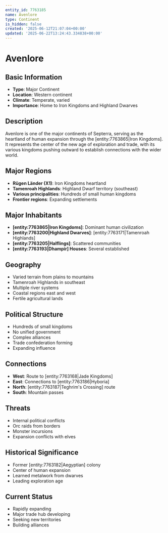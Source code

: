 ```yaml
---
entity_id: 7763185
name: Avenlore
type: Continent
is_hidden: false
created: '2025-06-12T21:07:04+00:00'
updated: '2025-06-22T13:24:43.334838+00:00'
---
```


# Avenlore

## Basic Information

- **Type**: Major Continent
- **Location**: Western continent
- **Climate**: Temperate, varied
- **Importance**: Home to Iron Kingdoms and Highland Dwarves

## Description

Avenlore is one of the major continents of Septerra, serving as the heartland of human expansion through the [entity:7763865|Iron Kingdoms]. It represents the center of the new age of exploration and trade, with its various kingdoms pushing outward to establish connections with the wider world.

## Major Regions

- **Rügen Länder (X1)**: Iron Kingdoms heartland
- **Tamenroah Highlands**: Highland Dwarf territory (southeast)
- **Various principalities**: Hundreds of small human kingdoms
- **Frontier regions**: Expanding settlements

## Major Inhabitants

- **[entity:7763865|Iron Kingdoms]**: Dominant human civilization
- **[entity:7763200|Highland Dwarves]**: [entity:7763171|Tamenroah Highlands]
- **[entity:7763205|Halflings]**: Scattered communities
- **[entity:7763193|Dhampir] Houses**: Several established

## Geography

- Varied terrain from plains to mountains
- Tamenroah Highlands in southeast
- Multiple river systems
- Coastal regions east and west
- Fertile agricultural lands

## Political Structure

- Hundreds of small kingdoms
- No unified government
- Complex alliances
- Trade confederation forming
- Expanding influence

## Connections

- **West**: Route to [entity:7763168|Jade Kingdoms]
- **East**: Connections to [entity:7763186|Hyboria]
- **North**: [entity:7763187|Teghrim's Crossing] route
- **South**: Mountain passes

## Threats

- Internal political conflicts
- Orc raids from borders
- Monster incursions
- Expansion conflicts with elves

## Historical Significance

- Former [entity:7763182|Aegyptian] colony
- Center of human expansion
- Learned metalwork from dwarves
- Leading exploration age

## Current Status

- Rapidly expanding
- Major trade hub developing
- Seeking new territories
- Building alliances
